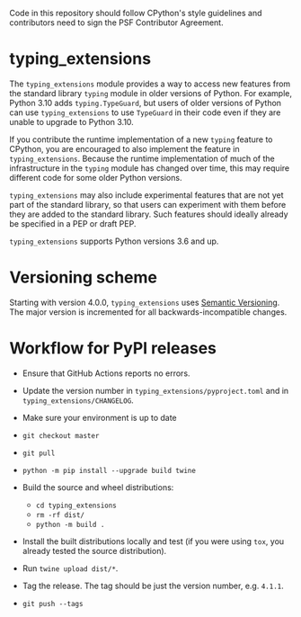 Code in this repository should follow CPython's style guidelines and
contributors need to sign the PSF Contributor Agreement.

# typing\_extensions

The `typing_extensions` module provides a way to access new features from the standard
library `typing` module in older versions of Python. For example, Python 3.10 adds
`typing.TypeGuard`, but users of older versions of Python can use `typing_extensions` to
use `TypeGuard` in their code even if they are unable to upgrade to Python 3.10.

If you contribute the runtime implementation of a new `typing` feature to CPython, you
are encouraged to also implement the feature in `typing_extensions`. Because the runtime
implementation of much of the infrastructure in the `typing` module has changed over
time, this may require different code for some older Python versions.

`typing_extensions` may also include experimental features that are not yet part of the
standard library, so that users can experiment with them before they are added to the
standard library. Such features should ideally already be specified in a PEP or draft
PEP.

`typing_extensions` supports Python versions 3.6 and up.

# Versioning scheme

Starting with version 4.0.0, `typing_extensions` uses
[Semantic Versioning](https://semver.org/). The major version is incremented for all
backwards-incompatible changes.

# Workflow for PyPI releases

- Ensure that GitHub Actions reports no errors.

- Update the version number in `typing_extensions/pyproject.toml` and in
  `typing_extensions/CHANGELOG`.

- Make sure your environment is up to date

 - `git checkout master`
 - `git pull`
 - `python -m pip install --upgrade build twine`

- Build the source and wheel distributions:

  - `cd typing_extensions`
  - `rm -rf dist/`
  - `python -m build .`

- Install the built distributions locally and test (if you were using `tox`, you already
  tested the source distribution).

- Run `twine upload dist/*`.

- Tag the release. The tag should be just the version number, e.g. `4.1.1`.

- `git push --tags`
